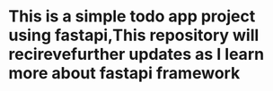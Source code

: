 <h1>
This is a simple todo app project using fastapi,This repository will recirevefurther updates as I learn more about fastapi framework
</h1>
